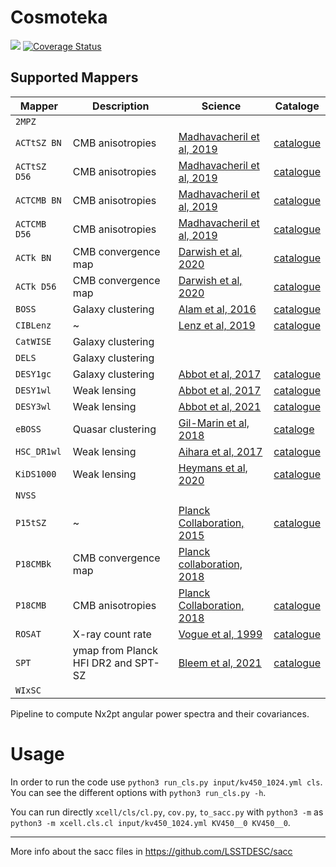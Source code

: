 # Cosmoteka
![](https://raw.githubusercontent.com/JaimeRZP/Cosmoteka_tutorials/master/docs/src/assets/cosmoteka_logo.png)
[![Coverage Status](https://coveralls.io/repos/github/xC-ell/xCell/badge.svg?branch=master)](https://coveralls.io/github/xC-ell/xCell?branch=master)
## Supported Mappers

| Mapper         | Description | Science  |  Cataloge |   
| -----------    | ----------- | -------- |  -------- |
| ```2MPZ```     |             |          |           |
| ```ACTtSZ BN```   | CMB anisotropies                  |  [Madhavacheril et al, 2019](https://arxiv.org/abs/1911.05717)       | [catalogue](https://lambda.gsfc.nasa.gov/product/act/act_dr4_derived_maps_get.html)            |
| ```ACTtSZ D56```  | CMB anisotropies                  |  [Madhavacheril et al, 2019](https://arxiv.org/abs/1911.05717)        | [catalogue](https://lambda.gsfc.nasa.gov/product/act/act_dr4_derived_maps_get.html)         |
| ```ACTCMB BN```   | CMB anisotropies                  |  [Madhavacheril et al, 2019](https://arxiv.org/abs/1911.05717)        | [catalogue](https://lambda.gsfc.nasa.gov/product/act/act_dr4_derived_maps_get.html)            |
| ```ACTCMB D56```  | CMB anisotropies                  |  [Madhavacheril et al, 2019](https://arxiv.org/abs/1911.05717)        | [catalogue](https://lambda.gsfc.nasa.gov/product/act/act_dr4_derived_maps_get.html)          |
| ```ACTk BN```     | CMB convergence map               |  [Darwish et al, 2020](https://arxiv.org/abs/2004.01139)        | [catalogue](https://lambda.gsfc.nasa.gov/product/act/act_dr4_derived_maps_get.html)            |
| ```ACTk D56```    | CMB convergence map               |  [Darwish et al, 2020](https://arxiv.org/abs/2004.01139)        | [catalogue](https://lambda.gsfc.nasa.gov/product/act/act_dr4_derived_maps_get.html)          |
| ```BOSS```        | Galaxy clustering          | [Alam et al, 2016](https://arxiv.org/abs/1607.03155)        | [catalogue](https://data.sdss.org/sas/dr12/boss/)                                                 |
| ```CIBLenz```     |  ~          | [Lenz et al, 2019](https://arxiv.org/abs/1905.00426)        | [catalogue](https://dataverse.harvard.edu/dataset.xhtml?persistentId=doi:10.7910/DVN/8A1SR3)             |
| ```CatWISE```     | Galaxy clustering            |          |           |
| ```DELS```        | Galaxy clustering            |          |           |
| ```DESY1gc```     | Galaxy clustering                      | [Abbot et al, 2017](https://arxiv.org/abs/1708.01530)            | [catalogue](https://desdr-server.ncsa.illinois.edu/despublic/y1a1_files/redmagic/)                |
| ```DESY1wl```     | Weak lensing                           | [Abbot et al, 2017](https://arxiv.org/abs/1708.01530)            | [catalogue](https://desdr-server.ncsa.illinois.edu/despublic/y1a1_files/shear_catalogs/)          |
| ```DESY3wl```     | Weak lensing                           | [Abbot et al, 2021](https://arxiv.org/abs/2105.13549)            | [catalogue](https://desdr-server.ncsa.illinois.edu/despublic/y3a2_files/)                         |
| ```eBOSS```       | Quasar clustering                      | [Gil-Marin et al, 2018](https://arxiv.org/abs/1801.02689)        | [cataloge](https://data.sdss.org/sas/dr14/eboss/)                                                 |
| ```HSC_DR1wl```   | Weak lensing                           | [Aihara et al, 2017](https://arxiv.org/abs/1702.08449)           | [catalogue](https://hsc-release.mtk.nao.ac.jp/doc/index.php/tools/)                                                                                                 |
| ```KiDS1000```    | Weak lensing                           | [Heymans et al, 2020](https://arxiv.org/abs/2007.15632)          | [catalogue](https://kids.strw.leidenuniv.nl/DR4/data_files/)                                      |
| ```NVSS```        |                                        |                                                                  |                                                                                                   |
| ```P15tSZ```      |  ~                                     | [Planck Collaboration, 2015](https://arxiv.org/abs/1502.05956)   | [catalogue](https://irsa.ipac.caltech.edu/data/Planck/release_2/all-sky-maps/ysz_index.html)      |
| ```P18CMBk```     | CMB convergence map                    | [Planck collaboration, 2018](https://arxiv.org/abs/1807.06210)   |                                                                                                   |
| ```P18CMB```      | CMB anisotropies                       | [Planck Collaboration, 2018](https://arxiv.org/abs/1807.06208)   | [catalogue](https://irsa.ipac.caltech.edu/data/Planck/release_2/all-sky-maps/foregrounds.html)    |
| ```ROSAT```       | X-ray count rate                       | [Vogue et al, 1999](https://arxiv.org/abs/astro-ph/9909315)      | [catalogue](https://heasarc.gsfc.nasa.gov/FTP/rosat/data/)                                        |
| ```SPT```         | ymap from Planck HFI DR2 and SPT-SZ    | [Bleem et al, 2021](https://arxiv.org/abs/2102.05033)            | [catalogue](https://lambda.gsfc.nasa.gov/product/spt/spt_prod_table.html)                         |  
| ```WIxSC```       |                                        |                                                                  |                                                                                                   |



Pipeline to compute Nx2pt angular power spectra and their covariances.

# Usage
In order to run the code use `python3 run_cls.py input/kv450_1024.yml cls`.
You can see the different options with `python3 run_cls.py -h`.

You can run directly `xcell/cls/cl.py`, `cov.py`, `to_sacc.py` with `python3 -m` as `python3 -m xcell.cls.cl input/kv450_1024.yml KV450__0 KV450__0`.


--- 
More info about the sacc files in https://github.com/LSSTDESC/sacc
